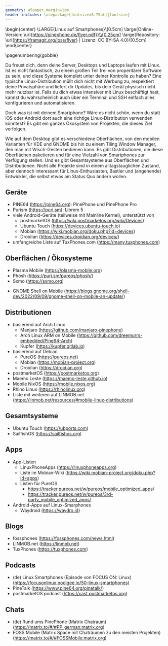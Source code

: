 ```yaml
---
geometry: a5paper,margin=1cm
header-includes: \usepackage[fontsize=8.75pt]{fontsize}
---
```


\begin{center}
\LARGE{Linux auf Smartphones}\\[0.5cm]
\large{Online-Version: \url{https://pinephone.de/flyer.pdf}}\\[0.25cm]
\large{Repository: \url{https://framagit.org/loss/flyer} | Lizenz: CC BY-SA 4.0}\\[0.5cm]
\end{center}

\pagenumbering{gobble}

Du freust dich, denn deine Server, Desktops und Laptops laufen mit Linux.
Ist es nicht fantastisch, zu einem großen Teil frei von properitärer
Software zu sein, und diese Systeme komplett unter deiner Kontrolle zu haben?
Eine typische Linux-Distribution müllt dich nicht mit Werbung zu, respektiert
deine Privatsphäre und liefert dir Updates, bis dein Gerät physisch nicht
mehr nutzbar ist. Falls du dich etwas intensiver mit Linux beschäftigt hast,
kannst du wahrscheinlich auch über ein Terminal und SSH einfach alles
konfigurieren und automatisieren.

Doch was ist mit deinem Smartphone? Wäre es nicht schön, wenn du statt iOS oder
Android dort auch eine richtige Linux-Distribution verwenden könntest? Es gibt
ein ganzes Ökosystem von Projekten, die dieses Ziel verfolgen.

Wie auf dem Desktop gibt es verschiedene Oberflächen, von den mobilen Varianten
für KDE und GNOME bis hin zu einem Tiling Window Manager, den man mit
Wisch-Gesten bedienen kann. Es gibt Distributionen, die diese Oberflächen
paketieren und für eine Vielzahl von Smartphones zur Verfügung stellen. Und es
gibt Gesamtsysteme aus Oberflächen und Distributionen. Nicht alle Projekte sind
in einem alltagstauglichen Zustand, aber dennoch interessant für Linux-Enthusiasten,
Bastler und (angehende) Entwickler, die selbst etwas am Status Quo
ändern wollen.

## Geräte

-   PINE64 (<https://pine64.org>): PinePhone und PinePhone Pro
-   Purism (<https://puri.sm>): Librem 5
-   viele Android-Geräte (teilweise mit Mainline Kernel), unterstützt von
    -   postmarketOS (<https://wiki.postmarketos.org/wiki/Devices>)
    -   Ubuntu Touch (<https://devices.ubuntu-touch.io>)
    -   Mobian (<https://wiki.mobian.org/doku.php?id=devices>)
    -   Droidian (<https://devices.droidian.org/devices/>)
    <!--TODO-->
-   umfangreiche Liste auf TuxPhones.com (<https://many.tuxphones.com>)

## Oberflächen / Ökosysteme

-   Plasma Mobile (<https://plasma-mobile.org>)
-   Phosh (<https://puri.sm/pureos/phosh/>)
-   Sxmo (<https://sxmo.org>)
<!-- TODO: Besserer Link -->
-   GNOME Shell on Mobile (<https://blogs.gnome.org/shell-dev/2022/09/09/gnome-shell-on-mobile-an-update/>)

## Distributionen

-   basierend auf Arch Linux
    -   Manjaro (<https://github.com/manjaro-pinephone>)
    -   Arch Linux ARM on Mobile (<https://github.com/dreemurrs-embedded/Pine64-Arch>)
    -   Kupfer (<https://kupfer.gitlab.io>)
-   basierend auf Debian
    -   PureOS (<https://pureos.net>)
    -   Mobian (<https://mobian-project.org>)
    -   Droidian (<https://droidian.org>)
-   postmarketOS (<https://postmarketos.org>)
-   Maemo Leste (<https://maemo-leste.github.io>)
-   Mobile NixOS (<https://mobile.nixos.org>)
-   Rhino Linux (<https://rhinolinux.org>)
-   Liste mit weiteren auf LINMOB.net (<https://linmob.net/resources/#mobile-linux-distributions>)
<!-- * AVMultiPhone -->

## Gesamtsysteme

-   Ubuntu Touch (<https://ubports.com>)
-   SailfishOS (<https://sailfishos.org>)

## Apps

-   App-Listen
    -   LinuxPhoneApps (<https://linuxphoneapps.org>)
    -   Liste im Mobian-Wiki (<https://wiki.mobian-project.org/doku.php?id=apps>)
    -   Listen für PureOS
        -   <https://tracker.pureos.net/w/pureos/mobile_optimized_apps/>
        -   <https://tracker.pureos.net/w/pureos/3rd-party_mobile_optimized_apps/>
-   Android-Apps auf Linux-Smarphones
    -   Waydroid (<https://waydro.id>)

## Blogs

-   fossphones (<https://fossphones.com/news.html>)
-   LINMOB.net (<https://linmob.net>)
-   TuxPhones (<https://tuxphones.com>)

## Podcasts

-   (de) Linux Smartphones (Episode von FOCUS ON: Linux) (<https://focusonlinux.podigee.io/50-linux-smartphones>)
-   PineTalk (<https://www.pine64.org/pinetalk/>)
-   postmarketOS podcast (<https://cast.postmarketos.org>)

## Chats

-   (de) Rund ums PinePhone (Matrix Chatraum)
    (<https://matrix.to/#/#PP_german:matrix.org>)
-   FOSS Mobile (Matrix Space mit Chaträumen zu den meisten Projekten)
    (<https://matrix.to/#/#FOSSMobile:matrix.org>)

<!--## Kurioses
* Doom auf PinePhone-Modem:
* beleuchtete PinePhone-Tastatur: -->

<!-- ## Bootloader / Low Level-Zeug / Firmware -->
